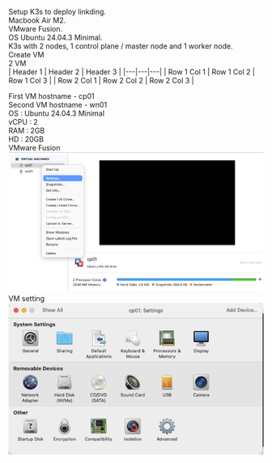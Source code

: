 Setup K3s to deploy linkding. <br>
Macbook Air M2. <br>
VMware Fusion. <br>
OS Ubuntu 24.04.3 Minimal. <br>
K3s with 2 nodes, 1 control plane / master node and 1 worker node. <br>
Create VM <br>
2 VM <br>
| Header 1 | Header 2 | Header 3 |
|---|---|---|
| Row 1 Col 1 | Row 1 Col 2 | Row 1 Col 3 |
| Row 2 Col 1 | Row 2 Col 2 | Row 2 Col 3 |

First VM hostname - cp01 <br>
Second VM hostname - wn01 <br>
OS   : Ubuntu 24.04.3 Minimal <br>
vCPU : 2 <br>
RAM  : 2GB <br>
HD   : 20GB <br>
VMware Fusion <br>
![Alt text](images/VMware_Fusion_Main.png) <br>
VM setting <br>
![Alt text](images/VMware_Fusion_VM_setting.png)
